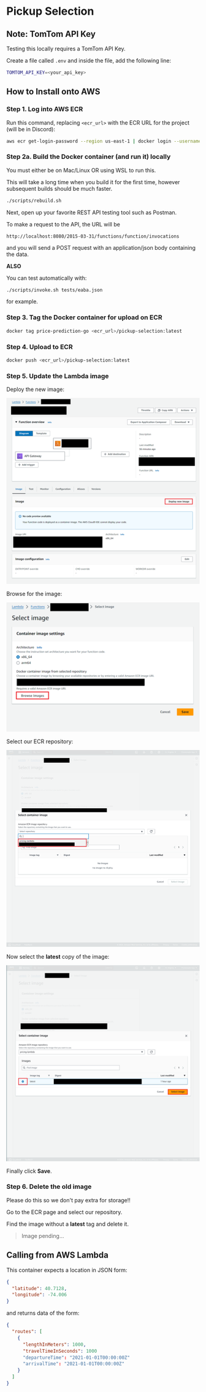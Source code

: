 # Pickup Selection

## Note: TomTom API Key

Testing this locally requires a TomTom API Key.

Create a file called `.env` and inside the file, add the following line:

```bash
TOMTOM_API_KEY=<your_api_key>
```

## How to Install onto AWS

### Step 1. Log into AWS ECR

Run this command, replacing `<ecr_url>` with the ECR URL for the project (will be in Discord):

```bash
aws ecr get-login-password --region us-east-1 | docker login --username AWS --password-stdin <ecr_url>
```

### Step 2a. Build the Docker container (and run it) locally

You must either be on Mac/Linux OR using WSL to run this.

This will take a long time when you build it for the first time, however subsequent builds should be much faster.

```bash
./scripts/rebuild.sh
```

Next, open up your favorite REST API testing tool such as Postman.

To make a request to the API, the URL will be

```
http://localhost:8080/2015-03-31/functions/function/invocations
```

and you will send a POST request with an application/json body containing the data.

**ALSO**

You can test automatically with:

```bash
./scripts/invoke.sh tests/eaba.json
```

for example.

### Step 3. Tag the Docker container for upload on ECR

```bash
docker tag price-prediction-go <ecr_url>/pickup-selection:latest
```

### Step 4. Upload to ECR

```bash
docker push <ecr_url>/pickup-selection:latest
```

### Step 5. Update the Lambda image

Deploy the new image:

![Deploy new image](imgs/deploy-lambda.png)

Browse for the image:

![Browse for image](imgs/browse-images.png)

Select our ECR repository:

![Select ECR repo](imgs/repository.png)

Now select the **latest** copy of the image:

![Select latest](imgs/select-image.png)

Finally click **Save**.

### Step 6. Delete the old image

Please do this so we don't pay extra for storage!!

Go to the ECR page and select our repository.

Find the image without a **latest** tag and delete it.

> Image pending...

## Calling from AWS Lambda

This container expects a location in JSON form:

```json
{
  "latitude": 40.7128,
  "longitude": -74.006
}
```

and returns data of the form:

```json
{
  "routes": [
    {
      "lengthInMeters": 1000,
      "travelTimeInSeconds": 1000
      "departureTime": "2021-01-01T00:00:00Z"
      "arrivalTime": "2021-01-01T00:00:00Z"
    }
  ]
}
```
